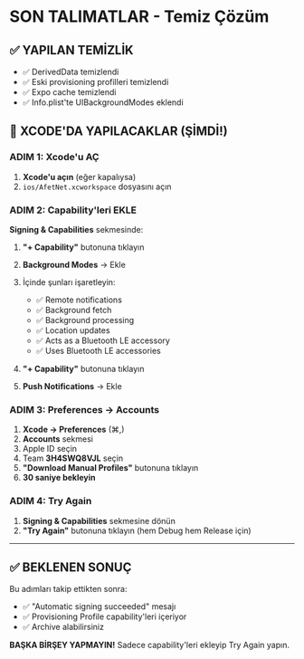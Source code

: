 # SON TALIMATLAR - Temiz Çözüm

## ✅ YAPILAN TEMİZLİK

- ✅ DerivedData temizlendi
- ✅ Eski provisioning profilleri temizlendi
- ✅ Expo cache temizlendi
- ✅ Info.plist'te UIBackgroundModes eklendi

## 🎯 XCODE'DA YAPILACAKLAR (ŞİMDİ!)

### ADIM 1: Xcode'u AÇ

1. **Xcode'u açın** (eğer kapalıysa)
2. `ios/AfetNet.xcworkspace` dosyasını açın

### ADIM 2: Capability'leri EKLE

**Signing & Capabilities** sekmesinde:

1. **"+ Capability"** butonuna tıklayın
2. **Background Modes** → Ekle
3. İçinde şunları işaretleyin:
   - ✅ Remote notifications
   - ✅ Background fetch
   - ✅ Background processing
   - ✅ Location updates
   - ✅ Acts as a Bluetooth LE accessory
   - ✅ Uses Bluetooth LE accessories

4. **"+ Capability"** butonuna tıklayın
5. **Push Notifications** → Ekle

### ADIM 3: Preferences → Accounts

1. **Xcode → Preferences** (⌘,)
2. **Accounts** sekmesi
3. Apple ID seçin
4. Team **3H4SWQ8VJL** seçin
5. **"Download Manual Profiles"** butonuna tıklayın
6. **30 saniye bekleyin**

### ADIM 4: Try Again

1. **Signing & Capabilities** sekmesine dönün
2. **"Try Again"** butonuna tıklayın (hem Debug hem Release için)

---

## ✅ BEKLENEN SONUÇ

Bu adımları takip ettikten sonra:
- ✅ "Automatic signing succeeded" mesajı
- ✅ Provisioning Profile capability'leri içeriyor
- ✅ Archive alabilirsiniz

**BAŞKA BİRŞEY YAPMAYIN!** Sadece capability'leri ekleyip Try Again yapın.









